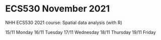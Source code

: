 # ECS530 November 2021
NHH ECS530 2021 course: Spatial data analysis (with R)

15/11 Monday
16/11 Tuesday
17/11 Wednesday
18/11 Thursday
19/11 Friday


